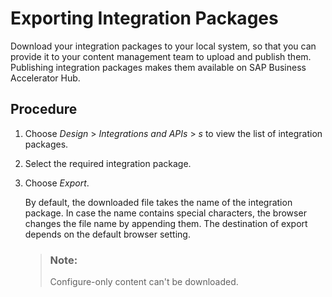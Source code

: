 <!-- loio95c02998e7f249ae94961a89fa94614a -->

# Exporting Integration Packages

Download your integration packages to your local system, so that you can provide it to your content management team to upload and publish them. Publishing integration packages makes them available on SAP Business Accelerator Hub.



## Procedure

1.  Choose *Design* \> *Integrations and APIs* \> *s* to view the list of integration packages.

2.  Select the required integration package.

3.  Choose *Export*.

    By default, the downloaded file takes the name of the integration package. In case the name contains special characters, the browser changes the file name by appending them. The destination of export depends on the default browser setting.

    > ### Note:  
    > Configure-only content can't be downloaded.


